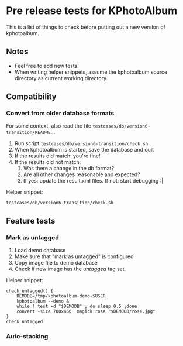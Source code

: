 # Pre release tests for KPhotoAlbum

This is a list of things to check before putting out a new version of kphotoalbum.

## Notes

 - Feel free to add new tests!
 - When writing helper snippets, assume the kphotoalbum source directory as current working directory.

## Compatibility

### Convert from older database formats

For some context, also read the file `testcases/db/version6-transition/README`…

1. Run script `testcases/db/version6-transition/check.sh`
2. When kphotoalbum is started, save the database and quit
3. If the results did match: you're fine!
4. If the results did not match:
    1. Was there a change in the db format?
    2. Are all other changes reasonable and expected?
    3. If yes: update the result.xml files.
      If not: start debugging :|

Helper snippet:
````
testcases/db/version6-transition/check.sh
````


## Feature tests

### Mark as untagged

1. Load demo database
2. Make sure that "mark as untagged" is configured
3. Copy image file to demo database
4. Check if new image has the *untagged* tag set.

Helper snippet:
````
check_untagged() {
    DEMODB=/tmp/kphotoalbum-demo-$USER
    kphotoalbum --demo &
    while ! test -d "$DEMODB" ; do sleep 0.5 ;done
    convert -size 700x460  magick:rose "$DEMODB/rose.jpg"
}
check_untagged
````

### Auto-stacking
